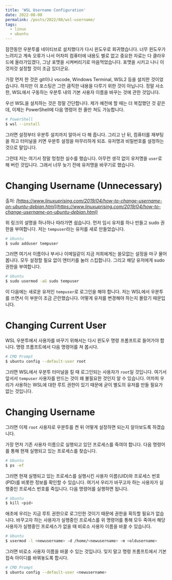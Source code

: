 ```yaml
---
title: 'WSL Username Configuration'
date: 2022-08-08
permalink: /posts/2022/08/wsl-username/
tags:
  - linux
  - ubuntu
---
```


잠깐동안 우분투를 네이티브로 설치했다가 다시 윈도우로 회귀했습니다. 
너무 윈도우가 느려지고 계속 오류가 나서 어차피 컴퓨터에 내용도 별로 없고 중요한 자료는 다 클라우드에 올라가있겠다, 그냥 포맷을 시켜버리기로 마음먹었습니다. 
포맷을 시키고 나니 이것저것 설정할 것이 조금 있더군요. 

가장 먼저 한 것은 git이나 vscode, Windows Terminal, WSL2 등을 설치한 것이었습니다. 
하지만 이 포스팅은 그런 큼직한 내용을 다루기 위한 것이 아닙니다. 
정말 사소한, WSL에서 구동하는 우분투 내의 기본 사용자 이름을 바꾸는 것에 관한 것입니다. 

우선 WSL을 설치하는 것은 정말 간단합니다. 
제가 예전에 할 때는 더 복잡했던 것 같은데, 이제는 PowerShell에 다음 명령어 한 줄만 쳐도 가능합니다. 

```bash
# PowerShell
$ wsl --install
```

그러면 설정부터 우분투 설치까지 알아서 다 해 줍니다. 
그리고 난 뒤, 컴퓨터를 재부팅을 하고 터미널을 키면 우분투 설정을 마무리하게 되죠. 
유저명과 비밀번호를 설정하는 것으로 말입니다. 

그런데 저는 여기서 정말 멍청한 실수를 했습니다. 
아무런 생각 없이 유저명을 ``user``로 해 버린 것입니다. 
그래서 너무 늦기 전에 유저명을 바꾸기로 했습니다. 

# Changing Username (Unnecessary)

출처: *[https://www.linuxuprising.com/2019/04/how-to-change-username-on-ubuntu-debian.html](https://www.linuxuprising.com/2019/04/how-to-change-username-on-ubuntu-debian.html)*


위 링크의 설명을 하나하나 따라가면 쉽습니다. 
먼저 임시 유저를 하나 만들고 sudo 권한을 부여합니다. 
저는 ``tempuser``라는 유저를 새로 만들었습니다. 

```bash
# Ubuntu
$ sudo adduser tempuser
```

그러면 여기서 이름이나 부서나 이메일같이 지금 저희에게는 쓸모없는 설정을 마구 물어봅니다. 
모두 설정할 필요 없이 엔터키를 눌러 스킵합니다. 
그리고 해당 유저에게 sudo 권한을 부여합니다. 

```bash
# Ubuntu
$ sudo usermod -aG sudo tempuser
```

이 다음에는 새로운 유저인 ``tempuser``로 로그인을 해야 합니다. 
저는 WSL에서 우분투를 쓰면서 이 부분이 조금 곤란했습니다. 
어떻게 유저를 변경해야 하는지 몰랐기 때문입니다. 

# Changing Current User

WSL 우분투에서 사용자를 바꾸기 위해서는 다시 윈도우 명령 프롬프트로 들어가야 합니다. 
명령 프롬프트에서 다음 명령어를 쳐 봅시다. 

```bash
# CMD Prompt
$ ubuntu config --default-user root
```

그러면 WSL에서 우분투 터미널을 킬 때 로그인되는 사용자가 ``root``일 것입니다. 
여기서 앞서서 ``tempuser`` 사용자를 만드는 것이 왜 불필요한 것인지 알 수 있습니다. 
어차피 우리가 사용하는 WSL에 대한 루트 권한이 있기 때문에 굳이 별도의 유저를 만들 필요가 없는 것입니다. 

# Changing Username

그러면 이제 ``root`` 사용자로 우분투를 켠 뒤 어떻게 설정하면 되는지 알아보도록 하겠습니다. 

가장 먼저 기존 사용자 이름으로 실행되고 있던 프로세스를 죽여야 합니다. 
다음 명령어를 통해 현재 실행되고 있는 프로세스를 찾습니다. 

```bash
# Ubuntu
$ ps -ef
```

그러면 현재 실행되고 있는 프로세스를 실행시킨 사용자 이름(UID)와 프로세스 번호(PID)를 비롯한 정보를 확인할 수 있습니다. 
여기서 우리가 바꾸고자 하는 사용자가 실행중인 프로세스 번호를 죽입니다. 
다음 명령어를 실행하면 됩니다. 

```bash
# Ubuntu
$ kill <pid>
```

애초에 우리는 지금 루트 권한으로 로그인한 것이기 때문에 권한을 획득할 필요가 없습니다. 
바꾸고자 하는 사용자가 실행중인 프로세스를 위 명령어를 통해 모두 죽여서 해당 사용자가 실행중인 프로세스가 없을 때 비로소 사용자 이름을 바꿀 수 있습니다. 

```bash
# Ubuntu
$ usermod -l <newusername> -d /home/<newusername> -m <oldusername>
```

그러면 비로소 사용자 이름을 바꿀 수 있는 것입니다. 
잊지 말고 명령 프롬프트에서 기본 접속 아이디를 바꿔놓도록 합시다. 

```bash
# CMD Prompt
$ ubuntu config --default-user <newusername>
```